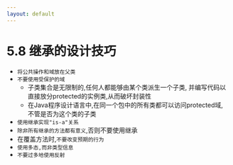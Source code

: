 ```yaml
---
layout: default
---
```


# 5.8 继承的设计技巧
+ `将公共操作和域放在父类`  
+ `不要使用受保护的域`  
    - 子类集合是无限制的,任何人都能够由某个类派生一个子类,
    并编写代码以直接放分protected的实例类,从而破坏封装性  
    - 在Java程序设计语言中,在同一个包中的所有类都可以访问protected域,
    不管是否为这个类的子类  
+ `使用继承实现"is-a"关系`  
+ `除非所有继承的方法都有意义`,否则不要使用继承  
+ 在覆盖方法时,`不要改变预期的行为`  
+ `使用多态,而非类型信息`  
+ `不要过多地使用反射`